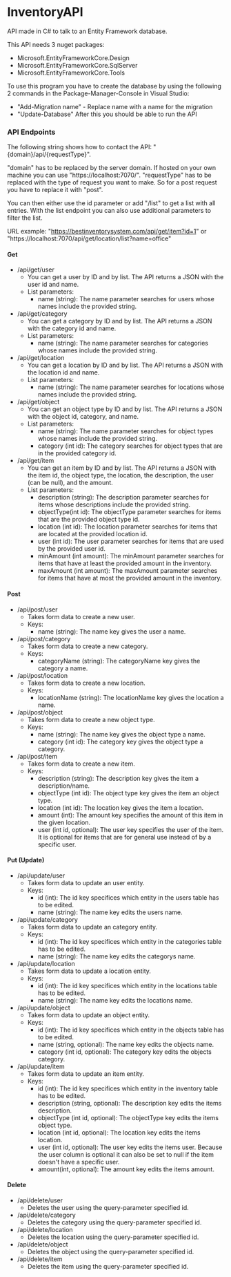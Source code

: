 
# InventoryAPI
API made in C# to talk to an Entity Framework database.

This API needs 3 nuget packages:

 - Microsoft.EntityFrameworkCore.Design
 - Microsoft.EntityFrameworkCore.SqlServer
 - Microsoft.EntityFrameworkCore.Tools

To use this program you have to create the database by using the following 2 commands in the Package-Manager-Console in Visual Studio:
-   "Add-Migration name" - Replace name with a name for the migration
-   "Update-Database" After this you should be able to run the API

### API Endpoints 
The following string shows how to contact the API:
"{domain}/api/{requestType}".

"domain" has to be replaced by the server domain. If hosted on your own machine you can use "https://localhost:7070/". "requestType" has to be replaced with the type of request you want to make. So for a post request you have to replace it with "post".

You can then either use the id parameter or add "/list" to get a list with all entries. With the list endpoint you can also use additional parameters to filter the list.

URL example: "https://bestinventorysystem.com/api/get/item?id=1" or "https://localhost:7070/api/get/location/list?name=office"
#### Get

 - /api/get/user
	 - You can get a user by ID and by list. The API returns a JSON with the user id and name.
	 - List parameters:
		 - name (string): The name parameter searches for users whose names include the provided string.
 - /api/get/category
	 - You can get a category by ID and by list. The API returns a JSON with the category id and name.
	 - List parameters:
		 - name (string): The name parameter searches for categories whose names include the provided string.
 - /api/get/location
	 - You can get a location by ID and by list. The API returns a JSON with the location id and name.
	 - List parameters:
		 - name (string): The name parameter searches for locations whose names include the provided string.
 - /api/get/object
	 - You can get an object type by ID and by list. The API returns a JSON with the object id, category, and name.
	 - List parameters:
		 - name (string): The name parameter searches for object types whose names include the provided string.
		 - category (int id): The category searches for object types that are in the provided category id.
 - /api/get/item
	 - You can get an item by ID and by list. The API returns a JSON with the item id, the object type, the location, the description, the user (can be null), and the amount.
	 - List parameters:
		 - description (string): The description parameter searches for items whose descriptions include the provided string.
		 - objectType(int id): The objectType parameter searches for items that are the provided object type id.
		 - location (int id): The location parameter searches for items that are located at the provided location id.
		 - user (int id): The user parameter searches for items that are used by the provided user id.
		 - minAmount (int amount): The minAmount parameter searches for items that have at least the provided amount in the inventory.
		 - maxAmount (int amount): The maxAmount parameter searches for items that have at most the provided amount in the inventory.

#### Post
- /api/post/user
	- Takes form data to create a new user.
	- Keys:
		- name (string): The name key gives the user a name.
- /api/post/category
	- Takes form data to create a new category.
	- Keys:
		- categoryName (string): The categoryName key gives the category a name.
- /api/post/location
	- Takes form data to create a new location.
	- Keys:
		- locationName (string): The locationName key gives the location a name.
- /api/post/object
	- Takes form data to create a new object type.
	- Keys:
		- name (string): The name key gives the object type a name.
		- category (int id): The category key gives the object type a category.
- /api/post/item
	- Takes form data to create a new item.
	- Keys:
		- description (string): The description key gives the item a description/name.
		- objectType (int id): The object type key gives the item an object type.
		- location (int id): The location key gives the item a location.
		- amount (int): The amount key specifies the amount of this item in the given location.
		- user (int id, optional): The user key specifies the user of the item. It is optional for items that are for general use instead of by a specific user.

#### Put (Update)
- /api/update/user
	- Takes form data to update an user entity.
	- Keys:
		- id (int): The id key specifices which entity in the users table has to be edited.
		- name (string): The name key edits the users name.
- /api/update/category
	- Takes form data to update an category entity.
	- Keys:
		- id (int): The id key specifices which entity in the categories table has to be edited.
		- name (string): The name key edits the categorys name.
- /api/update/location
	- Takes form data to update a location entity.
	- Keys:
		- id (int): The id key specifices which entity in the locations table has to be edited.
		- name (string): The name key edits the locations name.
- /api/update/object
	- Takes form data to update an object entity.
	- Keys:
		- id (int): The id key specifices which entity in the objects table has to be edited.
		- name (string, optional): The name key edits the objects name.
		- category (int id, optional): The category key edits the objects category.
- /api/update/item
	- Takes form data to update an item entity.
	- Keys:
		- id (int): The id key specifices which entity in the inventory table has to be edited.
		- description (string, optional): The description key edits the items description.
		- objectType (int id, optional): The objectType key edits the items object type.
		- location (int id, optional): The location key edits the items location.
		- user (int id, optional): The user key edits the items user. Because the user column is optional it can also be set to null if the item doesn't have a specific user.
		- amount(int, optional): The amount key edits the items amount.
#### Delete
- /api/delete/user
	- Deletes the user using the query-parameter specified id.
- /api/delete/category
	- Deletes the category using the query-parameter specified id.
- /api/delete/location
	- Deletes the location using the query-parameter specified id.
- /api/delete/object
	- Deletes the object using the query-parameter specified id.
- /api/delete/item
	- Deletes the item using the query-parameter specified id.
